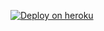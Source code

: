 


[![Deploy on heroku](https://www.herokucdn.com/deploy/button.svg)](https://heroku.com/deploy?template=https://github.com/Theekshanamax/Navi/)

